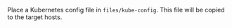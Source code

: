 
Place a Kubernetes config file in `files/kube-config`. This file will be copied to the target hosts.
